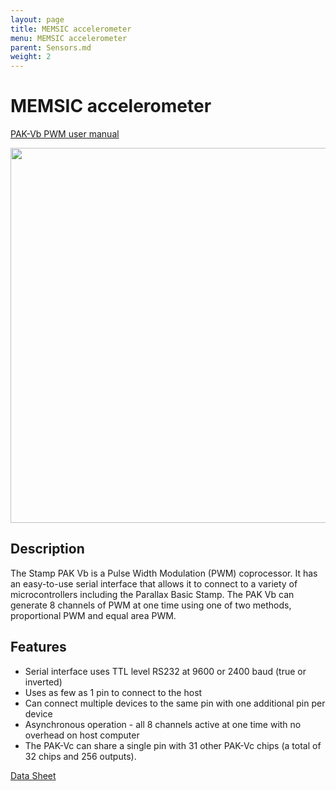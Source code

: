 ```yaml
---
layout: page
title: MEMSIC accelerometer
menu: MEMSIC accelerometer
parent: Sensors.md
weight: 2
---
```

# MEMSIC accelerometer

[PAK-Vb PWM user manual](https://www.awce.com/pak5c.pdf)

<p align="center">
<img src="https://github.com/armlab-clemson/armlab_inventory/blob/gh-pages/images/PAKVb.jpg?raw=true" width="600px" >
</p>

## Description

The Stamp PAK Vb is a Pulse Width Modulation (PWM) coprocessor. It has an easy-to-use serial interface that allows it to connect to a variety of microcontrollers including the Parallax Basic Stamp.
The PAK Vb can generate 8 channels of PWM at one time using one of two methods, proportional PWM and equal area PWM.

## Features

* Serial interface uses TTL level RS232 at 9600 or 2400 baud (true or inverted)
* Uses as few as 1 pin to connect to the host
* Can connect multiple devices to the same pin with one additional pin per device
* Asynchronous operation - all 8 channels active at one time with no overhead on host computer
* The PAK-Vc can share a single pin with 31 other PAK-Vc chips (a total of 32 chips and 256 outputs).




[Data Sheet](https://www.parallax.com/sites/default/files/downloads/28017-Memsic-MXD2125-Datasheet.pdf)
